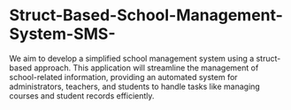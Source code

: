 # Struct-Based-School-Management-System-SMS-
We aim to develop a simplified school management system using a struct-based approach. This application will streamline the management of school-related information, providing an automated system for administrators, teachers, and students to handle tasks like managing courses and student records efficiently.
